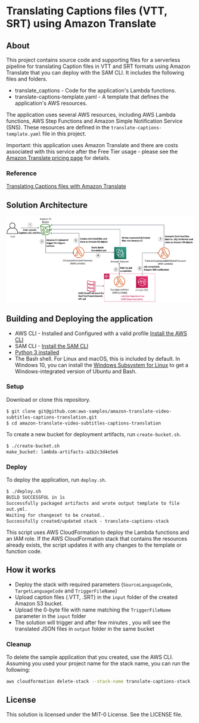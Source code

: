 # Translating Captions files (VTT, SRT) using Amazon Translate

## About
This project contains source code and supporting files for a serverless pipeline for translating Caption files in VTT and SRT formats using Amazon Translate that you can deploy with the SAM CLI. It includes the following files and folders.

- translate_captions - Code for the application's Lambda functions.
- translate-captions-template.yaml - A template that defines the application's AWS resources.

The application uses several AWS resources, including AWS Lambda functions, AWS Step Functions and Amazon Simple Notification Service (SNS). These resources are defined in the `translate-captions-template.yaml` file in this project. 

Important: this application uses Amazon Translate and there are costs associated with this service after the Free Tier usage - please see the   [Amazon Translate pricing page](https://aws.amazon.com/translate/pricing/) for details.

### Reference
[Translating Captions files with Amazon Translate](https://aws.amazon.com/blogs/machine-learning/translating-captions-files-using-amazon-translate/) 

## Solution Architecture
<img src="solution.png" />

## Building and Deploying the application

* AWS CLI - Installed and Configured with a valid profile [Install the AWS CLI](https://docs.aws.amazon.com/cli/latest/userguide/cli-chap-install.html)
* SAM CLI - [Install the SAM CLI](https://docs.aws.amazon.com/serverless-application-model/latest/developerguide/serverless-sam-cli-install.html)
* [Python 3 installed](https://www.python.org/downloads/)
* The Bash shell. For Linux and macOS, this is included by default. In Windows 10, you can install the [Windows Subsystem for Linux](https://docs.microsoft.com/en-us/windows/wsl/install-win10) to get a Windows-integrated version of Ubuntu and Bash.

### Setup
Download or clone this repository.

    $ git clone git@github.com:aws-samples/amazon-translate-video-subtitles-captions-translation.git
    $ cd amazon-translate-video-subtitles-captions-translation

To create a new bucket for deployment artifacts, run `create-bucket.sh`.

    $ ./create-bucket.sh
    make_bucket: lambda-artifacts-a1b2c3d4e5e6

### Deploy

To deploy the application, run `deploy.sh`.

    $ ./deploy.sh
    BUILD SUCCESSFUL in 1s
    Successfully packaged artifacts and wrote output template to file out.yml.
    Waiting for changeset to be created..
    Successfully created/updated stack - translate-captions-stack

This script uses AWS CloudFormation to deploy the Lambda functions and an IAM role. If the AWS CloudFormation stack that contains the resources already exists, the script updates it with any changes to the template or function code.

## How it works
* Deploy the stack  with required parameters (`SourceLanguageCode`, `TargetLanguageCode` and `TriggerFileName`)
* Upload caption files (.VTT, .SRT) in the `input` folder of the created Amazon S3 bucket.
* Upload the 0-byte file with name matching the `TriggerFileName` parameter in the `input` folder
* The solution will trigger and after few minutes , you will see the translated JSON files in `output` folder in the same bucket


### Cleanup

To delete the sample application that you created, use the AWS CLI. Assuming you used your project name for the stack name, you can run the following:

```bash
aws cloudformation delete-stack --stack-name translate-captions-stack
```

## License

This solution is licensed under the MIT-0 License. See the LICENSE file.


